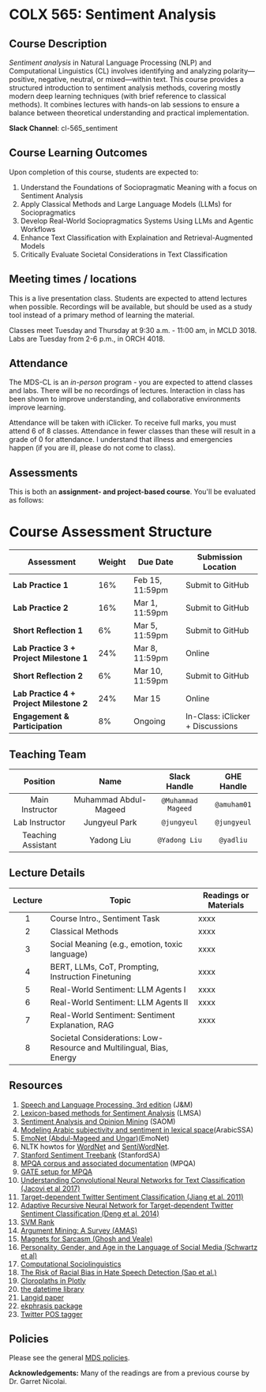 # COLX 565: Sentiment Analysis

## Course Description

_Sentiment analysis_ in Natural Language Processing (NLP) and Computational Linguistics (CL) involves identifying and analyzing polarity—positive, negative, neutral, or mixed—within text. This course provides a structured introduction to sentiment analysis methods, covering mostly modern deep learning techniques (with brief reference to classical methods). It combines lectures with hands-on lab sessions to ensure a balance between theoretical understanding and practical implementation.

__Slack Channel__: cl-565_sentiment

## Course Learning Outcomes

Upon completion of this course, students are expected to:

1. Understand the Foundations of Sociopragmatic Meaning with a focus on Sentiment Analysis
2. Apply Classical Methods and Large Language Models (LLMs) for Sociopragmatics
3. Develop Real-World Sociopragmatics Systems Using LLMs and Agentic Workflows
4. Enhance Text Classification with Explaination and Retrieval-Augmented Models
5. Critically Evaluate Societal Considerations in Text Classification




## Meeting times / locations

This is a live presentation class.  Students are expected to attend lectures when possible.  Recordings will be available, but should be used as a study tool
instead of a primary method of learning the material.

Classes meet Tuesday and Thursday at 9:30 a.m. - 11:00 am, in MCLD 3018.
Labs are Tuesday from 2-6 p.m., in ORCH 4018.
 

## Attendance

The MDS-CL is an *in-person* program - you are expected to attend classes and labs.  There will be no recordings of lectures.  Interaction in class has been shown to improve understanding, and collaborative environments improve learning.

Attendance will be taken with iClicker.  To receive full marks, you must attend 6 of 8 classes.  Attendance in fewer classes than these will result in a grade of 0 for attendance.  I understand that illness and emergencies happen (if you are ill, please do not come to class). 


## Assessments

This is both an __assignment- and project-based course__. You'll be evaluated as follows:

# Course Assessment Structure

| Assessment                             | Weight  | Due Date         | Submission Location |
|----------------------------------------|---------|------------------|---------------------|
| **Lab Practice 1**                     | 16%     | Feb 15, 11:59pm  | Submit to GitHub   |
| **Lab Practice 2**                     | 16%     | Mar 1, 11:59pm   | Submit to GitHub   |
| **Short Reflection 1**                  | 6%      | Mar 5, 11:59pm   | Submit to GitHub   |
| **Lab Practice 3 + Project Milestone 1** | 24%     | Mar 8, 11:59pm   | Online   |
| **Short Reflection 2**                  | 6%      | Mar 10, 11:59pm  | Submit to GitHub   |
| **Lab Practice 4 + Project Milestone 2** | 24%     | Mar 15 | Online |
| **Engagement & Participation**          | 8%      | Ongoing             | In-Class: iClicker + Discussions |



## Teaching Team

| Position           | Name    | Slack Handle | GHE Handle |
| :----------------: | :-----: | :----------: | :--------: |
| Main Instructor | Muhammad Abdul-Mageed |    `@Muhammad Mageed`       | `@amuham01`        |
| Lab Instructor | Jungyeul Park |    `@jungyeul`       | `@jungyeul` |
| Teaching Assistant | Yadong Liu |    `@Yadong Liu`       | `@yadliu`        |


## Lecture Details


| Lecture | Topic | Readings or Materials|
|:-------:|-------|--------------|         
| 1 | Course Intro., Sentiment Task | xxxx  |
| 2 | Classical Methods | xxxx  |
| 3 | Social Meaning (e.g., emotion, toxic language) | xxxx  |
| 4 | BERT, LLMs, CoT, Prompting, Instruction Finetuning | xxxx  |
| 5 | Real-World Sentiment: LLM Agents I | xxxx  |
| 6 | Real-World Sentiment: LLM Agents II| xxxx  |
| 7 | Real-World Sentiment: Sentiment Explanation, RAG | xxxx  |
| 8 | Societal Considerations: Low-Resource and Multilingual, Bias, Energy |


## Resources


1. [Speech and Language Processing, 3rd edition](https://web.stanford.edu/~jurafsky/slp3/) (J&M)
2. [Lexicon-based methods for Sentiment Analysis](https://www.mitpressjournals.org/doi/pdfplus/10.1162/COLI_a_00049) (LMSA)
3. [Sentiment Analysis and Opinion Mining](https://www.cs.uic.edu/~liub/FBS/SentimentAnalysis-and-OpinionMining.pdf) (SAOM)
4. [Modeling Arabic subjectivity and sentiment in lexical space](xyz)(ArabicSSA)
5. [EmoNet (Abdul-Mageed and Ungar)](https://www.aclweb.org/anthology/P17-1067.pdf)(EmoNet)
6. NLTK howtos for [WordNet](https://www.nltk.org/howto/wordnet.html) and [SentiWordNet](http://www.nltk.org/howto/logic.html).
7. [Stanford Sentiment Treebank](https://nlp.stanford.edu/sentiment/treebank.html) (StanfordSA)
8. [MPQA corpus and associated documentation](http://mpqa.cs.pitt.edu/corpora/mpqa_corpus/) (MPQA)
9. [GATE setup for MPQA](http://mpqa.cs.pitt.edu/annotation/set_up_gate/)
10. [Understanding Convolutional Neural Networks for Text Classification (Jacovi et al 2017)](https://arxiv.org/pdf/1809.08037.pdf)
11. [Target-dependent Twitter Sentiment Classification (Jiang et al. 2011)](https://www.aclweb.org/anthology/P11-1016.pdf)
12. [Adaptive Recursive Neural Network
for Target-dependent Twitter Sentiment Classification (Deng et al. 2014)](https://www.aclweb.org/anthology/P14-2009.pdf)
13. [SVM Rank](http://www.cs.cornell.edu/people/tj/publications/joachims_02c.pdf)
14. [Argument Mining: A Survey (AMAS)](https://www.mitpressjournals.org/doi/pdf/10.1162/coli_a_00364)
15. [Magnets for Sarcasm (Ghosh and Veale)](https://www.aclweb.org/anthology/D17-1050.pdf)
16. [Personality, Gender, and Age in the Language of Social Media (Schwartz et al)](https://journals.plos.org/plosone/article?id=10.1371/journal.pone.0073791)
17. [Computational Sociolinguistics](https://www.mitpressjournals.org/doi/full/10.1162/COLI_a_00258)
18. [The Risk of Racial Bias in Hate Speech Detection (Sap et al.)](https://www.aclweb.org/anthology/P19-1163.pdf)
19. [Cloroplaths in Plotly](https://plot.ly/python/choropleth-maps/)
20. [the datetime library](https://docs.python.org/3/library/datetime.html)
21. [Langid paper](https://www.aclweb.org/anthology/P12-3005.pdf)
22. [ekphrasis package](https://github.com/cbaziotis/ekphrasis)
23. [Twitter POS tagger](http://www.cs.cmu.edu/~ark/TweetNLP/#pos)



## Policies

Please see the general [MDS policies](https://ubc-mds.github.io/policies/).

**Acknowledgements:** Many of the readings are from a previous course by Dr. Garret Nicolai. 
